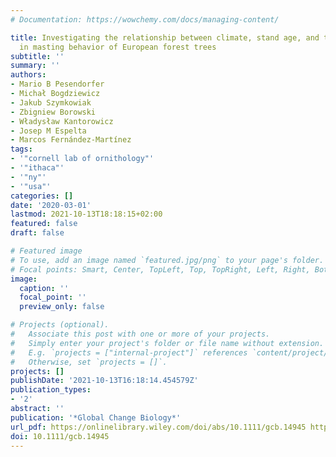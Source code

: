 ```yaml
---
# Documentation: https://wowchemy.com/docs/managing-content/

title: Investigating the relationship between climate, stand age, and temporal trends
  in masting behavior of European forest trees
subtitle: ''
summary: ''
authors:
- Mario B Pesendorfer
- Michał Bogdziewicz
- Jakub Szymkowiak
- Zbigniew Borowski
- Władysław Kantorowicz
- Josep M Espelta
- Marcos Fernández-Martínez
tags:
- '"cornell lab of ornithology"'
- '"ithaca"'
- '"ny"'
- '"usa"'
categories: []
date: '2020-03-01'
lastmod: 2021-10-13T18:18:15+02:00
featured: false
draft: false

# Featured image
# To use, add an image named `featured.jpg/png` to your page's folder.
# Focal points: Smart, Center, TopLeft, Top, TopRight, Left, Right, BottomLeft, Bottom, BottomRight.
image:
  caption: ''
  focal_point: ''
  preview_only: false

# Projects (optional).
#   Associate this post with one or more of your projects.
#   Simply enter your project's folder or file name without extension.
#   E.g. `projects = ["internal-project"]` references `content/project/deep-learning/index.md`.
#   Otherwise, set `projects = []`.
projects: []
publishDate: '2021-10-13T16:18:14.454579Z'
publication_types:
- '2'
abstract: ''
publication: '*Global Change Biology*'
url_pdf: https://onlinelibrary.wiley.com/doi/abs/10.1111/gcb.14945 https://onlinelibrary.wiley.com/doi/10.1111/gcb.14945
doi: 10.1111/gcb.14945
---
```

